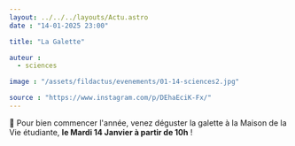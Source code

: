 ```yaml
---
layout: ../../../layouts/Actu.astro
date : "14-01-2025 23:00"

title: "La Galette"

auteur :
  - sciences

image : "/assets/fildactus/evenements/01-14-sciences2.jpg"

source : "https://www.instagram.com/p/DEhaEciK-Fx/"
---
```


🥮 Pour bien commencer l'année, venez déguster la galette à la Maison de la Vie étudiante, __le Mardi 14 Janvier à partir de 10h__ !